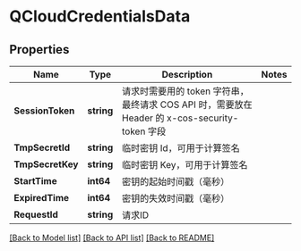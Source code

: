 # QCloudCredentialsData

## Properties

Name | Type | Description | Notes
------------ | ------------- | ------------- | -------------
**SessionToken** | **string** | 请求时需要用的 token 字符串，最终请求 COS API 时，需要放在 Header 的 x-cos-security-token 字段 | 
**TmpSecretId** | **string** | 临时密钥 Id，可用于计算签名 | 
**TmpSecretKey** | **string** | 临时密钥 Key，可用于计算签名 | 
**StartTime** | **int64** | 密钥的起始时间戳（毫秒） | 
**ExpiredTime** | **int64** | 密钥的失效时间戳（毫秒） | 
**RequestId** | **string** | 请求ID | 

[[Back to Model list]](../README.md#documentation-for-models) [[Back to API list]](../README.md#documentation-for-api-endpoints) [[Back to README]](../README.md)


